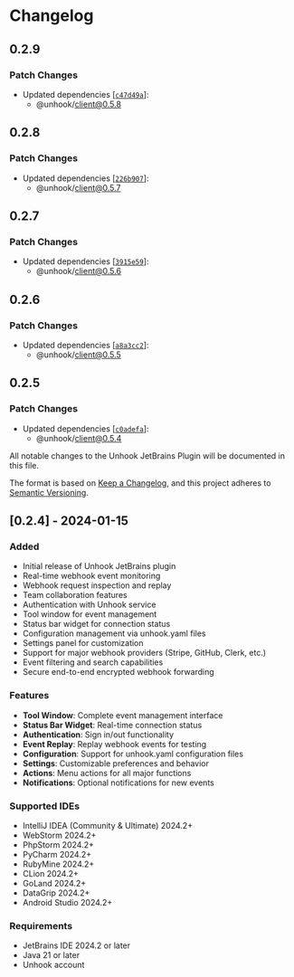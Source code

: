# Changelog

## 0.2.9

### Patch Changes

- Updated dependencies [[`c47d49a`](https://github.com/unhook-sh/unhook/commit/c47d49a1058b2172a231d9d1e82a5caffce4846a)]:
  - @unhook/client@0.5.8

## 0.2.8

### Patch Changes

- Updated dependencies [[`226b907`](https://github.com/unhook-sh/unhook/commit/226b907103d45817cd0a11a6c5e671ad930c95bd)]:
  - @unhook/client@0.5.7

## 0.2.7

### Patch Changes

- Updated dependencies [[`3915e59`](https://github.com/unhook-sh/unhook/commit/3915e59b88628eb99b22b8d92bd01555ac1338a2)]:
  - @unhook/client@0.5.6

## 0.2.6

### Patch Changes

- Updated dependencies [[`a8a3cc2`](https://github.com/unhook-sh/unhook/commit/a8a3cc2812fa94005f43452d712a7554fcaf3b47)]:
  - @unhook/client@0.5.5

## 0.2.5

### Patch Changes

- Updated dependencies [[`c0adefa`](https://github.com/unhook-sh/unhook/commit/c0adefa691a4f8211633bb1d321452df96ab1aea)]:
  - @unhook/client@0.5.4

All notable changes to the Unhook JetBrains Plugin will be documented in this file.

The format is based on [Keep a Changelog](https://keepachangelog.com/en/1.0.0/),
and this project adheres to [Semantic Versioning](https://semver.org/spec/v2.0.0.html).

## [0.2.4] - 2024-01-15

### Added

- Initial release of Unhook JetBrains plugin
- Real-time webhook event monitoring
- Webhook request inspection and replay
- Team collaboration features
- Authentication with Unhook service
- Tool window for event management
- Status bar widget for connection status
- Configuration management via unhook.yaml files
- Settings panel for customization
- Support for major webhook providers (Stripe, GitHub, Clerk, etc.)
- Event filtering and search capabilities
- Secure end-to-end encrypted webhook forwarding

### Features

- **Tool Window**: Complete event management interface
- **Status Bar Widget**: Real-time connection status
- **Authentication**: Sign in/out functionality
- **Event Replay**: Replay webhook events for testing
- **Configuration**: Support for unhook.yaml configuration files
- **Settings**: Customizable preferences and behavior
- **Actions**: Menu actions for all major functions
- **Notifications**: Optional notifications for new events

### Supported IDEs

- IntelliJ IDEA (Community & Ultimate) 2024.2+
- WebStorm 2024.2+
- PhpStorm 2024.2+
- PyCharm 2024.2+
- RubyMine 2024.2+
- CLion 2024.2+
- GoLand 2024.2+
- DataGrip 2024.2+
- Android Studio 2024.2+

### Requirements

- JetBrains IDE 2024.2 or later
- Java 21 or later
- Unhook account
